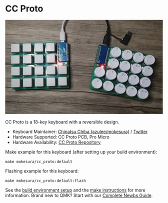 # CC Proto

![CC Proto](https://github.com/mokesura/cc_proto/blob/main/img/cc_proto.jpg?raw=true)

CC Proto is a 18-key keyboard with a reversible design.

- Keyboard Maintainer: [Chinatsu Chiba (azulee/mokesura)](https://github.com/mokesura) / [Twitter](https://twitter.com/azulee)
- Hardware Supported: CC Proto PCB, Pro Micro
- Hardware Availability: [CC Proto Repository](https://github.com/mokesura/cc_proto)

Make example for this keyboard (after setting up your build environment):

    make mokesura/cc_proto:default

Flashing example for this keyboard:

    make mokesura/cc_proto:default:flash

See the [build environment setup](https://docs.qmk.fm/#/getting_started_build_tools) and the [make instructions](https://docs.qmk.fm/#/getting_started_make_guide) for more information. Brand new to QMK? Start with our [Complete Newbs Guide](https://docs.qmk.fm/#/newbs).
